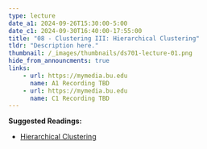 ```yaml
---
type: lecture
date_a1: 2024-09-26T15:30:00-5:00
date_c1: 2024-09-30T16:40:00-17:55:00
title: "08 - Clustering III: Hierarchical Clustering"
tldr: "Description here."
thumbnail: /_images/thumbnails/ds701-lecture-01.png
hide_from_announcments: true
links: 
    - url: https://mymedia.bu.edu
      name: A1 Recording TBD
    - url: https://mymedia.bu.edu
      name: C1 Recording TBD
---
```


**Suggested Readings:**
- [Hierarchical Clustering](https://tools4ds.github.io/DS701-Course-Notes/08-Clustering-III-hierarchical.html)

